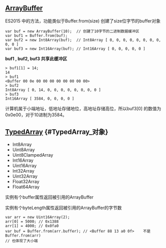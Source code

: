## [ArrayBuffer](https://developer.mozilla.org/zh-CN/docs/Web/JavaScript/Reference/Global_Objects/ArrayBuffer)

ES2015 中的方法，功能类似于Buffer.from\(size\) 创建了size位字节的buffer对象

```
var buf = new ArrayBuffer(10);  // 创建了10字节的二进制数据缓冲区
var buf1 = Buffer.from(buf);
var buf2 = new Int8Array(buf);  // Int8Array [ 0, 0, 0, 0, 0, 0, 0, 0, 0, 0 ]
var buf3 = new Int16Array(buf); // Int16Array [ 0, 0, 0, 0, 0 ]
```

**buf1 , buf2, buf3 共享此缓冲区**

```
> buf1[1] = 14;
14
> buf1
<Buffer 00 0e 00 00 00 00 00 00 00 00>
> buf2
Int8Array [ 0, 14, 0, 0, 0, 0, 0, 0, 0, 0 ]
> buf3
Int16Array [ 3584, 0, 0, 0, 0 ]
```

计算机属于小端地址，低地址存储地位，高地址存储高位，所以buf3\[0\] 的数值为 0x0e00，对于10进制为3584。

## [TypedArray](https://developer.mozilla.org/zh-CN/docs/Web/JavaScript/Reference/Global_Objects/TypedArray) {#TypedArray_对象}

* Int8Array
* Uint8Array
* Uint8ClampedArray
* Int16Array
* Uint16Array
* Int32Array
* Uint32Array
* Float32Array
* Float64Array

实例有个buffer属性返回被引用的ArrayBuffer

实例有个byteLength属性返回被引用的ArrayBuffer的字节数

```
var arr = new Uint16Array(2);
arr[0] = 5000; // 0x1388
arr[1] = 4000; // 0x0fa0
var buf = Buffer.from(arr.buffer); // <Buffer 88 13 a0 0f>    不是Buffer.from(arr) 
// 也体现了大小端
```



